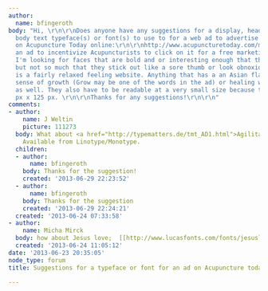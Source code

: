 ```yaml
---
author:
  name: bfingeroth
body: "Hi, \r\n\r\nDoes anyone have any suggestions for a display, headline and/or
  body text typeface(s) or font(s) to use to for a web ad to advertise a business
  on Acupuncture Today online:\r\n\r\nhttp://www.acupuncturetoday.com/mpacms/at/home.php\r\n\r\nIt's
  an ad to incentivize Acupuncturists to click on it for a free marketing session.
  I'm looking for faces that are bold and or interesting enough that they get attention
  but not so much that they stick out like a sore thumb or look obnoxious on what
  is a fairly relaxed feeling website. Anything that has a an Asian flair,  and or
  sense of growth (Grow may be one of the words in the ad) or healing would be great
  as well. They also have to be readable at a very small size because the ad is 125
  px x 125 px. \r\n\r\nThanks for any suggestions!\r\n\r\n"
comments:
- author:
    name: J Weltin
    picture: 111273
  body: What about <a href="http://typematters.de/tmt_AD1.html">Agilita Thin Dot</a>?
    Available from Linotype/Monotype.
  children:
  - author:
      name: bfingeroth
    body: Thanks for the suggestion!
    created: '2013-06-29 22:23:52'
  - author:
      name: bfingeroth
    body: Thanks for the suggestion
    created: '2013-06-29 22:24:21'
  created: '2013-06-24 07:33:58'
- author:
    name: Micha Mirck
  body: how about Jesus love;  [[http://www.lucasfonts.com/fonts/jesuslovesyouall/jesuslovesyouall/styles/]]
  created: '2013-06-24 11:05:12'
date: '2013-06-23 20:35:05'
node_type: forum
title: Suggestions for a typeface or font for an ad on Acupuncture today

---
```

